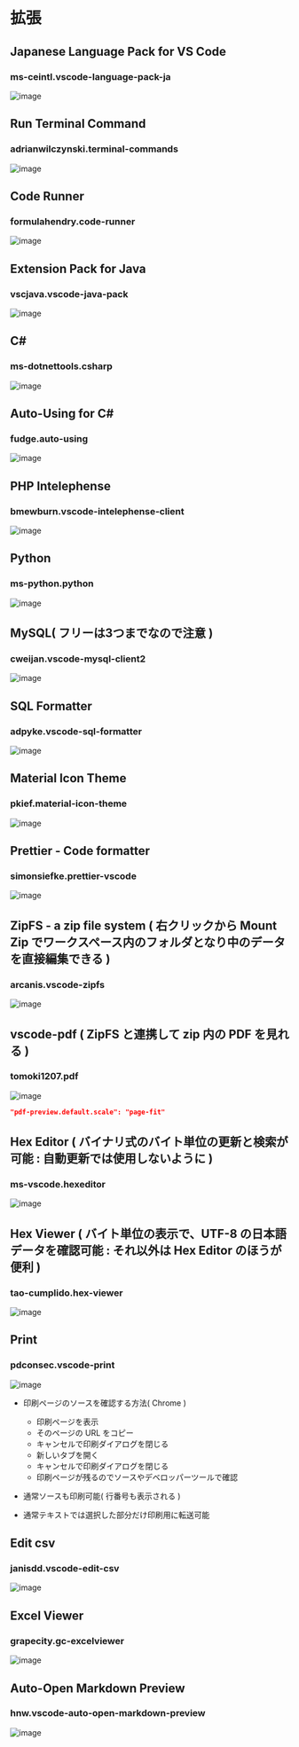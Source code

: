 # 拡張

## Japanese Language Pack for VS Code
### ms-ceintl.vscode-language-pack-ja
![image](https://user-images.githubusercontent.com/1501327/144589327-318900d0-54e3-4b8f-8533-dad006af9aae.png)


## Run Terminal Command
### adrianwilczynski.terminal-commands
![image](https://user-images.githubusercontent.com/1501327/134173105-2c7ba14c-bc3a-49a4-a3ea-e882226d8dc1.png)


## Code Runner
### formulahendry.code-runner
![image](https://user-images.githubusercontent.com/1501327/132113173-cabc662f-8f06-49d0-959e-e2247619d121.png)

## Extension Pack for Java
### vscjava.vscode-java-pack
![image](https://user-images.githubusercontent.com/1501327/132113151-df054e16-63a5-42db-8502-65a12c6afbbc.png)

## C#
### ms-dotnettools.csharp
![image](https://user-images.githubusercontent.com/1501327/132970933-bedc9e7f-23b9-44ba-b5c5-aed6c418d794.png)

## Auto-Using for C#
### fudge.auto-using
![image](https://user-images.githubusercontent.com/1501327/144589570-357efe72-3e72-43e5-afa4-42bc04231cc6.png)

## PHP Intelephense
### bmewburn.vscode-intelephense-client
![image](https://user-images.githubusercontent.com/1501327/144589672-1101cf25-2924-4366-b3ff-884cd5116cc9.png)

## Python
### ms-python.python
![image](https://user-images.githubusercontent.com/1501327/144589754-10bd23c5-fc3e-4b5e-b626-937daaea5309.png)

## MySQL( フリーは3つまでなので注意 )
### cweijan.vscode-mysql-client2
![image](https://user-images.githubusercontent.com/1501327/168415236-378ef460-34d8-482c-bce4-02b4bb17f948.png)


## SQL Formatter
### adpyke.vscode-sql-formatter
![image](https://user-images.githubusercontent.com/1501327/144589789-c0dfc081-a4c2-465d-9953-1625ad481c94.png)

## Material Icon Theme
### pkief.material-icon-theme
![image](https://user-images.githubusercontent.com/1501327/144589907-60205c39-0daf-4fd3-9d0a-234672def3ae.png)

## Prettier - Code formatter
### simonsiefke.prettier-vscode
![image](https://user-images.githubusercontent.com/1501327/144589954-109cb747-a5c5-4b37-9b97-949ed6ee9566.png)

## ZipFS - a zip file system ( 右クリックから Mount Zip でワークスペース内のフォルダとなり中のデータを直接編集できる )
### arcanis.vscode-zipfs
![image](https://user-images.githubusercontent.com/1501327/168415700-e3852802-11e6-4d28-a138-e44993c87ab8.png)

## vscode-pdf ( ZipFS と連携して zip 内の PDF を見れる )
### tomoki1207.pdf
![image](https://user-images.githubusercontent.com/1501327/168415280-c87e723f-04b8-4074-9b64-569a4194da9d.png)
```json
"pdf-preview.default.scale": "page-fit"
```

## Hex Editor ( バイナリ式のバイト単位の更新と検索が可能 : 自動更新では使用しないように )
### ms-vscode.hexeditor
![image](https://user-images.githubusercontent.com/1501327/168415745-48628ff6-3291-4a6e-b73a-7ec92dcc8a96.png)

## Hex Viewer ( バイト単位の表示で、UTF-8 の日本語データを確認可能 : それ以外は Hex Editor のほうが便利 )
### tao-cumplido.hex-viewer
![image](https://user-images.githubusercontent.com/1501327/168415827-5883a55f-e6fc-450b-83d8-a564c49b3c85.png)


## Print
### pdconsec.vscode-print
![image](https://user-images.githubusercontent.com/1501327/146462857-e59d2aa9-9253-45e7-a08f-4343679d010e.png)

- 印刷ページのソースを確認する方法( Chrome )
  - 印刷ページを表示 
  - そのページの URL をコピー
  - キャンセルで印刷ダイアログを閉じる
  - 新しいタブを開く
  - キャンセルで印刷ダイアログを閉じる
  - 印刷ページが残るのでソースやデベロッパーツールで確認

- 通常ソースも印刷可能( 行番号も表示される )
- 通常テキストでは選択した部分だけ印刷用に転送可能

## Edit csv
### janisdd.vscode-edit-csv
![image](https://user-images.githubusercontent.com/1501327/144589847-7db53121-cafc-4ec7-b999-38b019391bfa.png)

## Excel Viewer
### grapecity.gc-excelviewer
![image](https://user-images.githubusercontent.com/1501327/144589873-d326b616-cafc-409a-99e0-d478fbe1e076.png)

## Auto-Open Markdown Preview
### hnw.vscode-auto-open-markdown-preview
![image](https://user-images.githubusercontent.com/1501327/144590093-8d1f95d2-5737-4e5f-a959-ad9eb98e069f.png)

